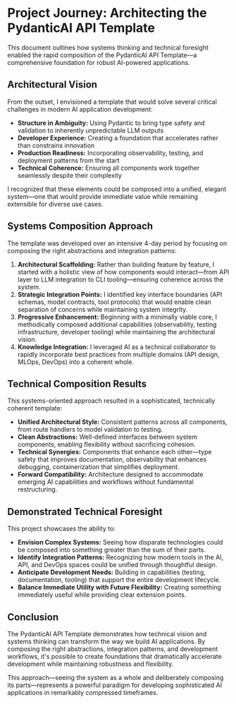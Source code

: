 # Project Journey: Architecting the PydanticAI API Template

This document outlines how systems thinking and technical foresight enabled the rapid composition of the PydanticAI API Template—a comprehensive foundation for robust AI-powered applications.

## Architectural Vision

From the outset, I envisioned a template that would solve several critical challenges in modern AI application development:

* **Structure in Ambiguity:** Using Pydantic to bring type safety and validation to inherently unpredictable LLM outputs
* **Developer Experience:** Creating a foundation that accelerates rather than constrains innovation
* **Production Readiness:** Incorporating observability, testing, and deployment patterns from the start
* **Technical Coherence:** Ensuring all components work together seamlessly despite their complexity

I recognized that these elements could be composed into a unified, elegant system—one that would provide immediate value while remaining extensible for diverse use cases.

## Systems Composition Approach

The template was developed over an intensive 4-day period by focusing on composing the right abstractions and integration patterns:

1. **Architectural Scaffolding:** Rather than building feature by feature, I started with a holistic view of how components would interact—from API layer to LLM integration to CLI tooling—ensuring coherence across the system.
2. **Strategic Integration Points:** I identified key interface boundaries (API schemas, model contracts, tool protocols) that would enable clean separation of concerns while maintaining system integrity.
3. **Progressive Enhancement:** Beginning with a minimally viable core, I methodically composed additional capabilities (observability, testing infrastructure, developer tooling) while maintaining the architectural vision.
4. **Knowledge Integration:** I leveraged AI as a technical collaborator to rapidly incorporate best practices from multiple domains (API design, MLOps, DevOps) into a coherent whole.

## Technical Composition Results

This systems-oriented approach resulted in a sophisticated, technically coherent template:

* **Unified Architectural Style:** Consistent patterns across all components, from route handlers to model validation to testing.
* **Clean Abstractions:** Well-defined interfaces between system components, enabling flexibility without sacrificing cohesion.
* **Technical Synergies:** Components that enhance each other—type safety that improves documentation, observability that enhances debugging, containerization that simplifies deployment.
* **Forward Compatibility:** Architecture designed to accommodate emerging AI capabilities and workflows without fundamental restructuring.

## Demonstrated Technical Foresight

This project showcases the ability to:

* **Envision Complex Systems:** Seeing how disparate technologies could be composed into something greater than the sum of their parts.
* **Identify Integration Patterns:** Recognizing how modern tools in the AI, API, and DevOps spaces could be unified through thoughtful design.
* **Anticipate Development Needs:** Building in capabilities (testing, documentation, tooling) that support the entire development lifecycle.
* **Balance Immediate Utility with Future Flexibility:** Creating something immediately useful while providing clear extension points.

## Conclusion

The PydanticAI API Template demonstrates how technical vision and systems thinking can transform the way we build AI applications. By composing the right abstractions, integration patterns, and development workflows, it's possible to create foundations that dramatically accelerate development while maintaining robustness and flexibility.

This approach—seeing the system as a whole and deliberately composing its parts—represents a powerful paradigm for developing sophisticated AI applications in remarkably compressed timeframes.
